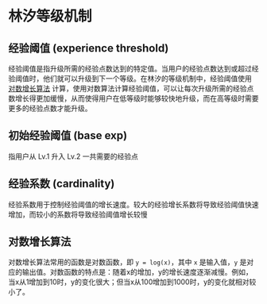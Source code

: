 # 林汐等级机制

## 经验阈值 (experience threshold)
经验阈值是指升级所需的经验点数达到的特定值。当用户的经验点数达到或超过经验阈值时，他们就可以升级到下一个等级。在林汐的等级机制中，经验阈值使用 [对数增长算法](#对数增长算法) 计算，使用对数算法计算经验阈值，可以让每次升级所需的经验点数增长得更加缓慢，从而使得用户在低等级时能够较快地升级，而在高等级时需要更多的经验点数才能升级。

## 初始经验阈值 (base exp)
指用户从 Lv.1 升入 Lv.2 一共需要的经验点

## 经验系数 (cardinality)
经验系数用于控制经验阈值的增长速度。较大的经验增长系数将导致经验阈值快速增加，而较小的系数将导致经验阈值增长较慢

## 对数增长算法
对数增长算法常用的函数是对数函数，即 `y = log(x)`，其中 `x` 是输入值，`y` 是对应的输出值。对数函数的特点是：随着x的增加，y的增长速度逐渐减慢。例如，当x从1增加到10时，y的变化很大；但当x从100增加到1000时，y的变化就相对较小了。

